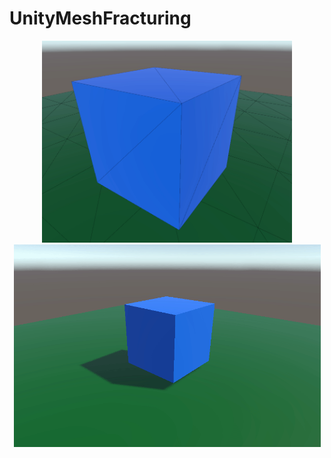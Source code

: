 # UnityMeshFracturing

<p align="center">
  <img width="400"src="https://github.com/2020wmarvil/UnityMeshFracturing/blob/main/wireframe.gif">
  <img width="491"src="https://github.com/2020wmarvil/UnityMeshFracturing/blob/main/fracture.gif">
</p>
